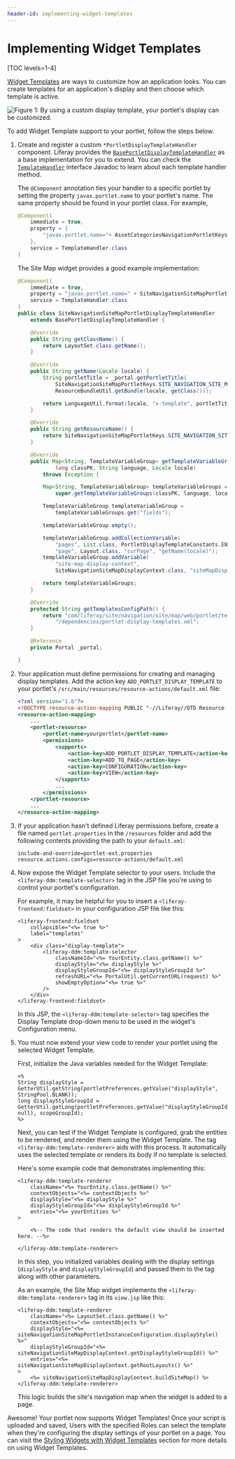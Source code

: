 ```yaml
---
header-id: implementing-widget-templates
---
```


# Implementing Widget Templates

[TOC levels=1-4]

[Widget Templates](/docs/7-2/user/-/knowledge_base/u/styling-widgets-with-widget-templates)
are ways to customize how an application looks. You can create templates for an
application's display and then choose which template is active. 

![Figure 1: By using a custom display template, your portlet's display can be customized.](../../images/widget-template-dropdown.png)

To add Widget Template support to your portlet, follow the steps below.

1.  Create and register a custom `*PortletDisplayTemplateHandler` component.
    Liferay provides the
    [`BasePortletDisplayTemplateHandler`](@platform-ref@/7.2-latest/javadocs/portal-kernel/com/liferay/portal/kernel/portletdisplaytemplate/BasePortletDisplayTemplateHandler.html)
    as a base implementation for you to extend. You can check the
    [`TemplateHandler`](@platform-ref@/7.2-latest/javadocs/portal-kernel/com/liferay/portal/kernel/template/TemplateHandler.html)
    interface Javadoc to learn about each template handler method.

    The `@Component` annotation ties your handler to a specific portlet by
    setting the property `javax.portlet.name` to your portlet's name. The same
    property should be found in your portlet class. For example,

    ```java
    @Component(
        immediate = true,
        property = {
            "javax.portlet.name="+ AssetCategoriesNavigationPortletKeys.ASSET_CATEGORIES_NAVIGATION
        },
        service = TemplateHandler.class
    )
    ```

    The Site Map widget provides a good example implementation:

    ```java
    @Component(
        immediate = true,
        property = "javax.portlet.name=" + SiteNavigationSiteMapPortletKeys.SITE_NAVIGATION_SITE_MAP,
        service = TemplateHandler.class
    )
    public class SiteNavigationSiteMapPortletDisplayTemplateHandler
        extends BasePortletDisplayTemplateHandler {

        @Override
        public String getClassName() {
            return LayoutSet.class.getName();
        }

        @Override
        public String getName(Locale locale) {
            String portletTitle = _portal.getPortletTitle(
                SiteNavigationSiteMapPortletKeys.SITE_NAVIGATION_SITE_MAP,
                ResourceBundleUtil.getBundle(locale, getClass()));

            return LanguageUtil.format(locale, "x-template", portletTitle, false);
        }

        @Override
        public String getResourceName() {
            return SiteNavigationSiteMapPortletKeys.SITE_NAVIGATION_SITE_MAP;
        }

        @Override
        public Map<String, TemplateVariableGroup> getTemplateVariableGroups(
                long classPK, String language, Locale locale)
            throws Exception {

            Map<String, TemplateVariableGroup> templateVariableGroups =
                super.getTemplateVariableGroups(classPK, language, locale);

            TemplateVariableGroup templateVariableGroup =
                templateVariableGroups.get("fields");

            templateVariableGroup.empty();

            templateVariableGroup.addCollectionVariable(
                "pages", List.class, PortletDisplayTemplateConstants.ENTRIES,
                "page", Layout.class, "curPage", "getName(locale)");
            templateVariableGroup.addVariable(
                "site-map-display-context",
                SiteNavigationSiteMapDisplayContext.class, "siteMapDisplayContext");

            return templateVariableGroups;
        }

        @Override
        protected String getTemplatesConfigPath() {
            return "com/liferay/site/navigation/site/map/web/portlet/template" +
                "/dependencies/portlet-display-templates.xml";
        }

        @Reference
        private Portal _portal;

    }
    ```

2.  Your application must define permissions for creating and managing display
    templates. Add the action key `ADD_PORTLET_DISPLAY_TEMPLATE` to your
    portlet's `/src/main/resources/resource-actions/default.xml` file:

    ```xml
    <?xml version="1.0"?>
    <!DOCTYPE resource-action-mapping PUBLIC "-//Liferay//DTD Resource Action Mapping 7.2.0//EN" "http://www.liferay.com/dtd/liferay-resource-action-mapping_7_2_0.dtd">
    <resource-action-mapping>
        ...
        <portlet-resource>
            <portlet-name>yourportlet</portlet-name>
            <permissions>
                <supports>
                    <action-key>ADD_PORTLET_DISPLAY_TEMPLATE</action-key>
                    <action-key>ADD_TO_PAGE</action-key>
                    <action-key>CONFIGURATION</action-key>
                    <action-key>VIEW</action-key>
                </supports>
                ...
            </permissions>
        </portlet-resource>
        ...
    </resource-action-mapping>
    ```

3.  If your application hasn't defined Liferay permissions before, create a file
    named `portlet.properties` in the `/resources` folder and add the following
    contents providing the path to your `default.xml`:

    ```properties
    include-and-override=portlet-ext.properties
    resource.actions.configs=resource-actions/default.xml
    ```

4.  Now expose the Widget Template selector to your users. Include the
    `<liferay-ddm:template-selector>` tag in the JSP file you're using to
    control your portlet's configuration.

    For example, it may be helpful for you to insert a
    `<liferay-frontend:fieldset>` in your configuration JSP file like this:

    ```markup
    <liferay-frontend:fieldset
        collapsible="<%= true %>"
        label="templates"
    >
        <div class="display-template">
            <liferay-ddm:template-selector
                classNameId="<%= YourEntity.class.getName() %>"
                displayStyle="<%= displayStyle %>"
                displayStyleGroupId="<%= displayStyleGroupId %>"
                refreshURL="<%= PortalUtil.getCurrentURL(request) %>"
                showEmptyOption="<%= true %>"
            />
        </div>
    </liferay-frontend:fieldset>
    ```

    In this JSP, the `<liferay-ddm:template-selector>` tag specifies the Display
    Template drop-down menu to be used in the widget's Configuration menu.

5.  You must now extend your view code to render your portlet using the selected
    Widget Template. 

    First, initialize the Java variables needed for the Widget Template: 

    ```markup
    <%
    String displayStyle = GetterUtil.getString(portletPreferences.getValue("displayStyle", StringPool.BLANK));
    long displayStyleGroupId = GetterUtil.getLong(portletPreferences.getValue("displayStyleGroupId", null), scopeGroupId);
    %>
    ```

    Next, you can test if the Widget Template is configured, grab the entities
    to be rendered, and render them using the Widget Template. The tag
    `<liferay-ddm:template-renderer>` aids with this process. It automatically
    uses the selected template or renders its body if no template is selected.

    Here's some example code that demonstrates implementing this:

    ```markup
    <liferay-ddm:template-renderer
        className="<%= YourEntity.class.getName() %>"
        contextObjects="<%= contextObjects %>"
        displayStyle="<%= displayStyle %>"
        displayStyleGroupId="<%= displayStyleGroupId %>"
        entries="<%= yourEntities %>"
    >

        <%-- The code that renders the default view should be inserted here. --%>

    </liferay-ddm:template-renderer>
    ```

    In this step, you initialized variables dealing with the display settings 
    (`displayStyle` and `displayStyleGroupId`) and passed them to the tag along
    with other parameters.

    As an example, the Site Map widget implements the
    `<liferay-ddm:template-renderer>` tag in its `view.jsp` like this:

    ```markup
    <liferay-ddm:template-renderer
        className="<%= LayoutSet.class.getName() %>"
        contextObjects="<%= contextObjects %>"
        displayStyle="<%= siteNavigationSiteMapPortletInstanceConfiguration.displayStyle() %>"
        displayStyleGroupId="<%= siteNavigationSiteMapDisplayContext.getDisplayStyleGroupId() %>"
        entries="<%= siteNavigationSiteMapDisplayContext.getRootLayouts() %>"
    >
        <%= siteNavigationSiteMapDisplayContext.buildSiteMap() %>
    </liferay-ddm:template-renderer>
    ```

    This logic builds the site's navigation map when the widget is added to a
    page.

Awesome! Your portlet now supports Widget Templates! Once your script is
uploaded and saved, Users with the specified Roles can select the template when
they're configuring the display settings of your portlet on a
page. You can visit the
[Styling Widgets with Widget Templates](/docs/7-2/user/-/knowledge_base/u/styling-widgets-with-widget-templates)
section for more details on using Widget Templates.
